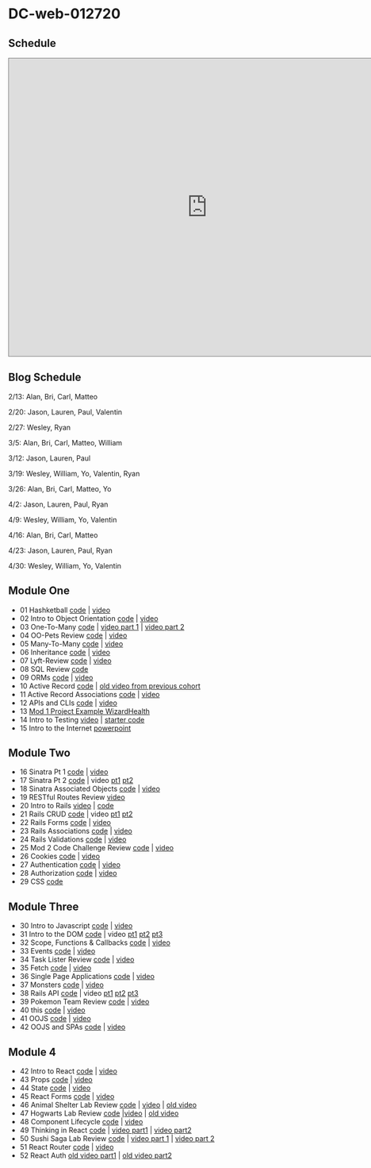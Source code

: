 # DC-web-012720

## Schedule
<iframe src="https://calendar.google.com/calendar/b/3/embed?height=600&amp;wkst=1&amp;bgcolor=%23ffffff&amp;ctz=America%2FNew_York&amp;src=ZmxhdGlyb25zY2hvb2wuY29tX250MDhkNjRuNjlvdTdoYTNnYXRvamEwaW9vQGdyb3VwLmNhbGVuZGFyLmdvb2dsZS5jb20&amp;src=ZmxhdGlyb25zY2hvb2wuY29tXzVhZzQ3Z3ZwZ2YzZnQ4YTdmOWNhcmJjM3ZrQGdyb3VwLmNhbGVuZGFyLmdvb2dsZS5jb20&amp;color=%237CB342&amp;color=%23B39DDB" style="border:solid 1px #777" width="800" height="600" frameborder="0" scrolling="no"></iframe>

## Blog Schedule

2/13: Alan, Bri, Carl, Matteo

2/20: Jason, Lauren, Paul, Valentin

2/27: Wesley, Ryan

3/5: Alan, Bri, Carl, Matteo, William

3/12: Jason, Lauren, Paul

3/19: Wesley, William, Yo, Valentin, Ryan

3/26: Alan, Bri, Carl, Matteo, Yo

4/2: Jason, Lauren, Paul, Ryan

4/9: Wesley, William, Yo, Valentin

4/16: Alan, Bri, Carl, Matteo

4/23: Jason, Lauren, Paul, Ryan

4/30: Wesley, William, Yo, Valentin

## Module One
* 01 Hashketball [code](https://github.com/learn-co-students/dc-web-012720/tree/master/01-Hasketball) | [video](https://youtu.be/YtSeEjPRb3E)
* 02 Intro to Object Orientation [code](https://github.com/learn-co-students/dc-web-012720/tree/master/02-Intro-to-OO) | [video](https://youtu.be/VorwDYf0Opo)
* 03 One-To-Many [code](https://github.com/learn-co-students/dc-web-012720/tree/master/03-One-to-Many) | [video part 1](https://youtu.be/_CNbjkXMjLo) | [video part 2](https://youtu.be/Ef0M69Fh-8Y)
* 04 OO-Pets Review [code](https://github.com/learn-co-students/dc-web-012720/tree/master/04-OO-Pets-Review) | [video](https://youtu.be/dPVecaOibtY)
* 05 Many-To-Many [code](https://github.com/learn-co-students/dc-web-012720/tree/master/05-Many-to-Many) | [video](https://youtu.be/R1znDwSjnJs)
* 06 Inheritance [code](https://github.com/learn-co-students/dc-web-012720/tree/master/06-Inheritence) | [video](https://youtu.be/IWLZY8H4LBY)
* 07 Lyft-Review [code](https://github.com/learn-co-students/dc-web-012720/tree/master/07-lyft-review) | [video](https://youtu.be/j7B3EDgoc8s)
* 08 SQL Review [code](https://github.com/learn-co-students/dc-web-012720/tree/master/08-SQL-Review)
* 09 ORMs [code](https://github.com/learn-co-students/dc-web-012720/tree/master/09-ORMs) | [video](https://youtu.be/suuIrVDOWVQ)
* 10 Active Record [code](https://github.com/learn-co-students/dc-web-012720/tree/master/10-Intro-To-Active-Record) | [old video from previous cohort](https://www.youtube.com/watch?v=XiML5QfILi4&feature=youtu.be)
* 11 Active Record Associations [code](https://github.com/learn-co-students/dc-web-012720/tree/master/11-Active-Record-Associations) | [video](https://youtu.be/Te1VArbmFV8)
* 12 APIs and CLIs [code](https://github.com/learn-co-students/dc-web-012720/tree/master/12-APIs-and-CLIs) | [video](https://youtu.be/DlsPpecdTso)
* 13 [Mod 1 Project Example WizardHealth](https://github.com/learn-co-students/dc-web-012720/tree/master/13-Intro-to-ProjectWeek-WizardHealth)
* 14 Intro to Testing [video](https://www.youtube.com/watch?v=STcLGoKgg48&feature=youtu.be) | [starter code](https://github.com/thuyanduong-flatiron/intro-to-testing-starter-code)
* 15 Intro to the Internet [powerpoint](https://docs.google.com/presentation/d/1JyntkxdLQaAtrUIBQCsvC13C4TB0OkQ1kxBCnCidkRU/edit?usp=sharing)

## Module Two
* 16 Sinatra Pt 1 [code](https://github.com/learn-co-students/dc-web-012720/tree/master/16-intro-to-sinatra) | [video](https://youtu.be/9W4dy0vUv0w)
* 17 Sinatra Pt 2 [code](https://github.com/learn-co-students/dc-web-012720/tree/master/17-sinatra-pt-2) | video [pt1](https://youtu.be/T18Q_Vf1dlc) [pt2](https://youtu.be/2QjRNrQRZ8s)
* 18 Sinatra Associated Objects [code](https://github.com/learn-co-students/dc-web-012720/tree/master/18-sinatra-associated-objects) | [video](https://youtu.be/pPcGffsWAi0)
* 19 RESTful Routes Review [video](https://youtu.be/3mbFcfEHRRo)
* 20 Intro to Rails [video](https://youtu.be/8vSd60se16w) | [code](https://github.com/learn-co-students/dc-web-012720/tree/master/19-intro-to-rails)
* 21 Rails CRUD [code](https://github.com/learn-co-students/dc-web-012720/tree/master/20-rails-crud) | video [pt1](https://youtu.be/TTASITDnGKI) [pt2](https://youtu.be/HF51gi7Nnfk)
* 22 Rails Forms [code](https://github.com/learn-co-students/dc-web-012720/tree/master/21-rails-forms) | [video](https://youtu.be/L9gjhPVra1Y)
* 23 Rails Associations [code](https://github.com/learn-co-students/dc-web-012720/tree/master/22-rails-associated-objects) | [video](https://youtu.be/0nBTdTdOUCk)
* 24 Rails Validations [code](https://github.com/learn-co-students/dc-web-012720/tree/master/23-rails-validations) | [video](https://youtu.be/V8DPAiojrS0)
* 25 Mod 2 Code Challenge Review [code](https://github.com/learn-co-students/dc-web-012720/tree/master/24-Mod-2-Code-Challenge-Review/hogwarts_student_roster) | [video](https://youtu.be/7bEo8uWo--c)
* 26 Cookies [code](https://github.com/learn-co-students/dc-web-012720/tree/master/25-cookies) | [video](https://youtu.be/2beXWzbLs84)
* 27 Authentication [code](https://github.com/learn-co-students/dc-web-012720/tree/master/26-auth) | [video](https://youtu.be/CVOU-_jnVcE)
* 28 Authorization [code](https://github.com/learn-co-students/dc-web-012720/tree/master/27-authorization) | [video](https://youtu.be/u0d8HAP8zEY)
* 29 CSS [code](https://github.com/learn-co-students/dc-web-012720)

## Module Three
* 30 Intro to Javascript [code](https://github.com/learn-co-students/dc-web-012720/tree/master/29-javascript-intro) | [video](https://www.youtube.com/watch?v=sf8-EjhX08Q&feature=youtu.be)
* 31 Intro to the DOM [code](https://github.com/learn-co-students/dc-web-012720/tree/master/30-intro-to-the-dom) | video [pt1](https://youtu.be/ViGjtVb254w) [pt2](https://youtu.be/TUs0fPdooY0) [pt3](https://youtu.be/B1EIM1l53Fk)
* 32 Scope, Functions & Callbacks [code](https://github.com/learn-co-students/dc-web-012720/tree/master/31-scope-and-stuff) | [video](https://youtu.be/uiZZ3XqNUhw)
* 33 Events [code](https://github.com/learn-co-students/dc-web-012720/tree/master/32-events) | [video](https://youtu.be/9KFicZi-zrU)
* 34 Task Lister Review [code](https://github.com/learn-co-students/dc-web-012720/tree/master/33-Task-Lister-Review/jsdom-task-lister-lite) | [video](https://youtu.be/17S67IO4bEI)
* 35 Fetch [code](https://github.com/learn-co-students/dc-web-012720/tree/master/34-intro-to-fetch) | [video](https://youtu.be/i7foVSLXYA0)
* 36 Single Page Applications [code](https://github.com/learn-co-students/dc-web-012720/tree/master/35-single-page-applications) | [video](https://youtu.be/yh9YAUflUA4)
* 37 Monsters [code](https://github.com/learn-co-students/dc-web-012720/tree/master/36-monsters-review) | [video](https://wework.zoom.us/rec/play/vJR4cOmq-m83SdDDsgSDUaIvW461Jqqs1HBKqfoMykfgBXkCMVqlbuAbZeGBl8i4C6Uss6BoOWDks053?continueMode=true)
* 38 Rails API [code](https://github.com/learn-co-students/dc-web-012720/tree/master/37-rails-api) | video [pt1](https://wework.zoom.us/rec/play/tcB8de6gqzI3HdKUsQSDBPUoW42_ev2s1icc_6EEy02zUXFRYVqub7pHYuMDeO7Tq7dXXbnv15MSwADp?continueMode=true) [pt2](https://wework.zoom.us/rec/play/tcB8de6gqzI3HdKUsQSDBPUoW42_ev2s1icc_6EEy02zUXFRYVqub7pHYuMDeO7Tq7dXXbnv15MSwADp?autoplay=true&continueMode=true&startTime=1584455718000) [pt3](https://wework.zoom.com/rec/share/tZZpCqzO9XlOWq_rymjxRIgzNa-4X6a82yEY-_sPmh215Ddn0-_kZR8XdJJhYubX)
* 39 Pokemon Team Review [code](https://github.com/learn-co-students/dc-web-012720/tree/master/38-pokemon-team-review) | [video](https://youtu.be/cf9NMl8cTjQ)
* 40 this [code](https://github.com/learn-co-students/dc-web-012720/tree/master/39-this) | [video](https://wework.zoom.com/rec/share/-fdRbJCuxzNJaNbvsX6Cdpx4HIflT6a823RKq6ELzxxjDH-0T9YuA9p4E7d4wHW3)
* 41 OOJS [code](https://github.com/learn-co-students/dc-web-012720/tree/master/40-OOJS) | [video](https://youtu.be/kSQfVIxeuMM)
* 42 OOJS and SPAs [code](https://github.com/learn-co-students/dc-web-012720/tree/master/41-OOJS-and-SPA) | [video](https://youtu.be/on1IBm-qmmY)

## Module 4
* 42 Intro to React [code](https://github.com/learn-co-students/dc-web-012720/tree/master/42-Intro-to-React) | [video](https://youtu.be/zVCSQ7JCRK8)
* 43 Props [code](https://github.com/learn-co-students/dc-web-012720/tree/master/43-Props) | [video](https://youtu.be/1jfvFbN0Fe4)
* 44 State [code](https://github.com/learn-co-students/dc-web-012720/tree/master/44-State) | [video](https://youtu.be/0KyQvYcxqSI)
* 45 React Forms [code](https://github.com/learn-co-students/dc-web-012720/tree/master/45-React-Forms) | [video](https://youtu.be/djqghZJuklY)
* 46 Animal Shelter Lab Review [code](https://github.com/learn-co-students/dc-web-012720/tree/master/46-Animal-Shelter-lab-review/react-props-and-state-lab) | [video](https://youtu.be/c-nr31zkl20) | [old video](https://www.youtube.com/watch?v=CxcU4FqSWic&feature=youtu.be)
* 47 Hogwarts Lab Review [code](https://github.com/learn-co-students/dc-web-012720/tree/master/47-Hogwarts-Lab-Review) |[video](https://youtu.be/tJXIW-L_IjU) | [old video](https://www.youtube.com/watch?v=HJ9FLqdwDV4&feature=youtu.be)
* 48 Component Lifecycle [code](https://github.com/learn-co-students/dc-web-012720/tree/master/48-Component-Lifecycle) | [video](https://www.youtube.com/watch?v=LK8oyf8npds&feature=youtu.be)
* 49 Thinking in React [code](https://github.com/learn-co-students/dc-web-012720/tree/master/49-Thinking-In-React) | [video part1](https://youtu.be/pe9SKHNnkiI) | [video part2](https://youtu.be/mNiF_eJkqec)
* 50 Sushi Saga Lab Review [code](https://github.com/learn-co-students/dc-web-012720/tree/master/50-Sushi-Lab-Review) | [video part 1](https://youtu.be/n_B7cau93qQ) | [video part 2](https://youtu.be/xFiMJk9p5D8)
* 51 React Router [code](https://github.com/learn-co-students/dc-web-012720/tree/master/51-React-Router) | [video](https://youtu.be/3QV3vqs7tro)
* 52 React Auth [old video part1](https://www.youtube.com/watch?v=rs-9aKCj8fQ&feature=youtu.be) | [old video part2](https://www.youtube.com/watch?v=lkaGXo1wER0&feature=youtu.be)
